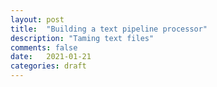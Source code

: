 ```yaml
---
layout: post
title:  "Building a text pipeline processor"
description: "Taming text files"
comments: false
date:   2021-01-21
categories: draft
---
```


